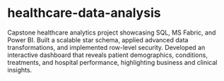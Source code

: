 # healthcare-data-analysis
Capstone healthcare analytics project showcasing SQL, MS Fabric, and Power BI. Built a scalable star schema, applied advanced data transformations, and implemented row-level security. Developed an interactive dashboard that reveals patient demographics, conditions, treatments, and hospital performance, highlighting business and clinical insights.
